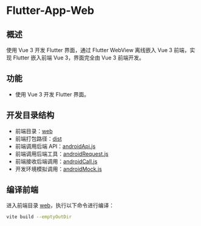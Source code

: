 # Flutter-App-Web

## 概述

使用 Vue 3 开发 Flutter 界面，通过 Flutter WebView 离线嵌入 Vue 3 前端，实现 Flutter 嵌入前端 Vue 3，界面完全由 Vue 3 前端开发。

## 功能

- 使用 Vue 3 开发 Flutter 界面。

## 开发目录结构

- 前端目录：[web](web)
- 前端打包路径：[dist](dist)
- 前端调用后端 API：[androidApi.js](web/src/android/androidApi.js)
- 前端调用后端工具：[androidRequest.js](web/src/utils/androidRequest.js)
- 前端接收后端调用：[androidCall.js](web/src/android/androidCall.js)
- 开发环境模拟调用：[androidMock.js](web/src/android/androidMock.js)

## 编译前端

进入前端目录 [web](web)，执行以下命令进行编译：

```sh
vite build --emptyOutDir
